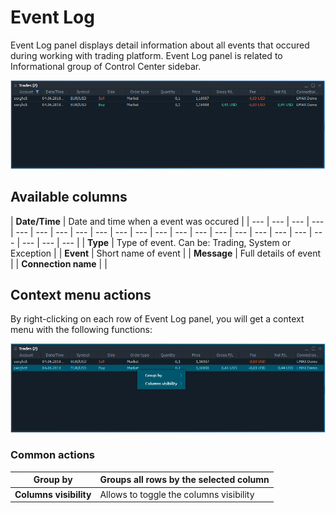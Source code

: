 # Event Log

Event Log panel displays detail information about all events that occured during working with trading platform. Event Log panel is related to Informational group of Control Center sidebar.

![The common look of Trades panel](../.gitbook/assets/trades.png)

## Available columns

| **Date/Time** | Date and time when a event was occured |
| --- | --- | --- | --- | --- | --- | --- | --- | --- | --- | --- | --- | --- | --- | --- | --- | --- | --- | --- | --- | --- | --- | --- |
| **Type** | Type of event. Can be: Trading, System or Exception |
| **Event** | Short name of event |
| **Message** | Full details of event |
| **Connection name** |  |

## Context menu actions

By right-clicking on each row of Event Log panel, you will get a context menu with the following functions:

![Context functions](../.gitbook/assets/tradescontextmenu.png)

### Common actions

| **Group by** | Groups all rows by the selected column |
| --- | --- |
| **Columns visibility** | Allows to toggle the columns visibility |

